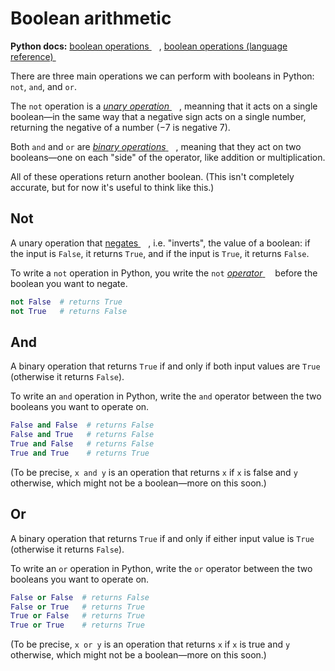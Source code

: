 # Boolean arithmetic

**Python docs:** [boolean operations <img height="12" style="display: inline" src="https://raw.githubusercontent.com/webartifex/intro-to-python/master/static/link_to_py.png">](https://docs.python.org/3/library/stdtypes.html#boolean-operations-and-or-not), [boolean operations (language reference) <img height="12" style="display: inline" src="https://raw.githubusercontent.com/webartifex/intro-to-python/master/static/link_to_py.png">](https://docs.python.org/3/reference/expressions.html#boolean-operations) 

There are three main operations we can perform with booleans in Python: `not`, `and`, and `or`.

The `not` operation is a [*unary operation* <img height="12" style="display: inline" src="https://raw.githubusercontent.com/webartifex/intro-to-python/master/static/link_to_wiki.png">](https://en.wikipedia.org/wiki/unary_operation), meanning that it acts on a single boolean—in the same way that a negative sign acts on a single number, returning the negative of a number ($-7$ is negative $7$). 

Both `and` and `or` are [*binary operations* <img height="12" style="display: inline" src="https://raw.githubusercontent.com/webartifex/intro-to-python/master/static/link_to_wiki.png">](https://en.wikipedia.org/wiki/binary_operation), meaning that they act on two booleans—one on each "side" of the operator, like addition or multiplication.


All of these operations return another boolean. (This isn't completely accurate, but for now it's useful to think like this.)


## Not

A unary operation that [negates <img height="12" style="display: inline" src="https://raw.githubusercontent.com/webartifex/intro-to-python/master/static/link_to_wiki.png">](https://en.wikipedia.org/wiki/negation), i.e. "inverts", the value of a boolean: if the input is `False`, it returns `True`, and if the input is `True`, it returns `False`.

To write a `not` operation in Python, you write the `not` [*operator* <img height="12" style="display: inline" src="https://raw.githubusercontent.com/webartifex/intro-to-python/master/static/link_to_wiki.png">](https://en.wikipedia.org/wiki/operator_(computer_programming)) before the boolean you want to negate.

```python
not False  # returns True
not True   # returns False
```

## And

A binary operation that returns `True` if and only if both input values are `True` (otherwise it returns `False`).

To write an `and` operation in Python, write the `and` operator between the two booleans you want to operate on.

```python
False and False  # returns False
False and True   # returns False
True and False   # returns False
True and True    # returns True
```

(To be precise, `x and y` is an operation that returns `x` if `x` is false and `y` otherwise, which might not be a boolean—more on this soon.)


## Or

A binary operation that returns `True` if and only if either input value is `True` (otherwise it returns `False`).

To write an `or` operation in Python, write the `or` operator between the two booleans you want to operate on.

```python
False or False  # returns False
False or True   # returns True
True or False   # returns True
True or True    # returns True
```

(To be precise, `x or y` is an operation that returns `x` if `x` is true and `y` otherwise, which might not be a boolean—more on this soon.)

